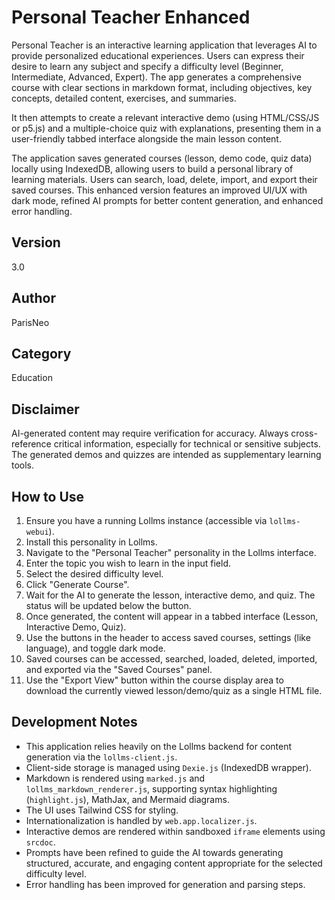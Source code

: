 # Personal Teacher Enhanced

Personal Teacher is an interactive learning application that leverages AI to provide personalized educational experiences. Users can express their desire to learn any subject and specify a difficulty level (Beginner, Intermediate, Advanced, Expert). The app generates a comprehensive course with clear sections in markdown format, including objectives, key concepts, detailed content, exercises, and summaries.

It then attempts to create a relevant interactive demo (using HTML/CSS/JS or p5.js) and a multiple-choice quiz with explanations, presenting them in a user-friendly tabbed interface alongside the main lesson content.

The application saves generated courses (lesson, demo code, quiz data) locally using IndexedDB, allowing users to build a personal library of learning materials. Users can search, load, delete, import, and export their saved courses. This enhanced version features an improved UI/UX with dark mode, refined AI prompts for better content generation, and enhanced error handling.

## Version
3.0

## Author
ParisNeo

## Category
Education

## Disclaimer
AI-generated content may require verification for accuracy. Always cross-reference critical information, especially for technical or sensitive subjects. The generated demos and quizzes are intended as supplementary learning tools.

## How to Use
1.  Ensure you have a running Lollms instance (accessible via `lollms-webui`).
2.  Install this personality in Lollms.
3.  Navigate to the "Personal Teacher" personality in the Lollms interface.
4.  Enter the topic you wish to learn in the input field.
5.  Select the desired difficulty level.
6.  Click "Generate Course".
7.  Wait for the AI to generate the lesson, interactive demo, and quiz. The status will be updated below the button.
8.  Once generated, the content will appear in a tabbed interface (Lesson, Interactive Demo, Quiz).
9.  Use the buttons in the header to access saved courses, settings (like language), and toggle dark mode.
10. Saved courses can be accessed, searched, loaded, deleted, imported, and exported via the "Saved Courses" panel.
11. Use the "Export View" button within the course display area to download the currently viewed lesson/demo/quiz as a single HTML file.

## Development Notes
*   This application relies heavily on the Lollms backend for content generation via the `lollms-client.js`.
*   Client-side storage is managed using `Dexie.js` (IndexedDB wrapper).
*   Markdown is rendered using `marked.js` and `lollms_markdown_renderer.js`, supporting syntax highlighting (`highlight.js`), MathJax, and Mermaid diagrams.
*   The UI uses Tailwind CSS for styling.
*   Internationalization is handled by `web.app.localizer.js`.
*   Interactive demos are rendered within sandboxed `iframe` elements using `srcdoc`.
*   Prompts have been refined to guide the AI towards generating structured, accurate, and engaging content appropriate for the selected difficulty level.
*   Error handling has been improved for generation and parsing steps.